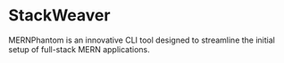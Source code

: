 # StackWeaver
MERNPhantom is an innovative CLI tool designed to streamline the initial setup of full-stack MERN applications.
